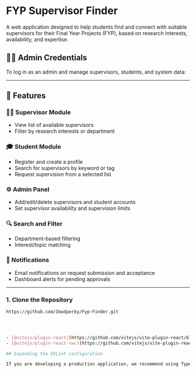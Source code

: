 
# FYP Supervisor Finder

A web application designed to help students find and connect with suitable supervisors for their Final Year Projects (FYP), based on research interests, availability, and expertise.

## 🧑‍💼 Admin Credentials

To log in as an admin and manage supervisors, students, and system data:


---

## 🚀 Features

### 👨‍🏫 Supervisor Module
- View list of available supervisors
- Filter by research interests or department

### 🎓 Student Module
- Register and create a profile
- Search for supervisors by keyword or tag
- Request supervision from a selected list

### ⚙️ Admin Panel
- Add/edit/delete supervisors and student accounts
- Set supervisor availability and supervision limits

### 🔍 Search and Filter
- Department-based filtering
- Interest/topic matching

### 🔔 Notifications
- Email notifications on request submission and acceptance
- Dashboard alerts for pending approvals

---

### 1. Clone the Repository
```bash
https://github.com/Imadperky/Fyp-Finder.git




- [@vitejs/plugin-react](https://github.com/vitejs/vite-plugin-react/blob/main/packages/plugin-react) uses [Babel](https://babeljs.io/) for Fast Refresh
- [@vitejs/plugin-react-swc](https://github.com/vitejs/vite-plugin-react/blob/main/packages/plugin-react-swc) uses [SWC](https://swc.rs/) for Fast Refresh

## Expanding the ESLint configuration

If you are developing a production application, we recommend using TypeScript with type-aware lint rules enabled. Check out the [TS template](https://github.com/vitejs/vite/tree/main/packages/create-vite/template-react-ts) for information on how to integrate TypeScript and [`typescript-eslint`](https://typescript-eslint.io) in your project.
